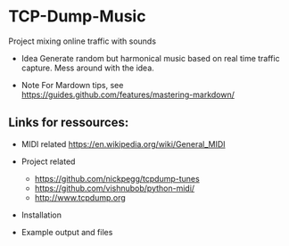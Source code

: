 # TCP-Dump-Music
Project mixing online traffic with sounds

* Idea
Generate random but harmonical music based on real time traffic capture. Mess around with the idea.

* Note
For Mardown tips, see https://guides.github.com/features/mastering-markdown/


## Links for ressources:
* MIDI related
https://en.wikipedia.org/wiki/General_MIDI

* Project related
  * https://github.com/nickpegg/tcpdump-tunes
  * https://github.com/vishnubob/python-midi/
  * http://www.tcpdump.org

* Installation

* Example output and files
